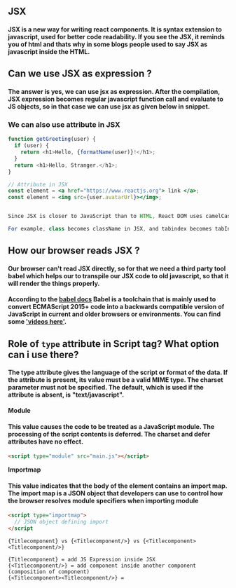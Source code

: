 ## JSX

#### JSX is a new way for writing react components. It is syntax extension to javascript, used for better code readability. If you see the JSX, it reminds you of html and thats why in some blogs people used to say JSX as javascript inside the HTML.

## Can we use JSX as expression ?

#### The answer is yes, we can use jsx as expression. After the compilation, JSX expression becomes regular javascript function call and evaluate to JS objects, so in that case we can use jsx as given below in snippet. 

### We can also use attribute in JSX

```javascript
function getGreeting(user) {
  if (user) {
    return <h1>Hello, {formatName(user)}!</h1>;
  }
  return <h1>Hello, Stranger.</h1>;
}
```
 ```jsx
 // Attribute in JSX
 const element = <a href="https://www.reactjs.org"> link </a>;
 const element = <img src={user.avatarUrl}></img>;
 ```


 ```Java

 Since JSX is closer to JavaScript than to HTML, React DOM uses camelCase property naming convention instead of HTML attribute names.

For example, class becomes className in JSX, and tabindex becomes tabIndex.
 ```

 ## How our browser reads JSX ?
 #### Our browser can't read JSX directly, so for that we need a third party tool babel which helps our to transpile our JSX code to old javascript, so that it will render the things properly.

 #### According to the [babel docs](https://babeljs.io/docs/en/) Babel is a toolchain that is mainly used to convert ECMAScript 2015+ code into a backwards compatible version of JavaScript in current and older browsers or environments. You can find some ['videos here'](https://babeljs.io/videos.html).

 ## Role of `type` attribute in Script tag? What option can i use there?

 #### The type attribute gives the language of the script or format of the data. If the attribute is present, its value must be a valid MIME type. The charset parameter must not be specified. The default, which is used if the attribute is absent, is "text/javascript".  

**Module**
#### This value causes the code to be treated as a JavaScript module. The processing of the script contents is deferred. The charset and defer attributes have no effect.
```html
<script type="module" src="main.js"></script> 
```
**Importmap**
#### This value indicates that the body of the element contains an import map. The import map is a JSON object that developers can use to control how the browser resolves module specifiers when importing module
```html
<script type="importmap">
  // JSON object defining import
</script
```

``` 
{Titlecomponent} vs {<Titlecomponent/>} vs {<Titlecomponent><Titlecomponent/>} 
```
```
{Titlecomponent} = add JS Expression inside JSX
{<Titlecomponent/>} = add component inside another component (composition of component)
{<Titlecomponent><Titlecomponent/>} = 
```